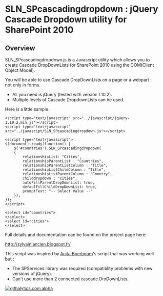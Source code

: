 SLN_SPcascadingdropdown : jQuery Cascade Dropdown utility for SharePoint 2010
===============================================================================

Overview
--------
SLN_SPcascadingdropdown.js is a Javascript utility which allows you to create Cascade DropDownLists for SharePoint 2010 using the COM(Client Object Model).

You will be able to use Cascade DropDownLists on a page or a webpart : not only in forms.

- All you need is jQuery (tested with version 1.10.2).
- Multiple levels of Cascade DropdownLists can be used.


Here is a little sample :

```
<script type="text/javascript" src="../javascript/jquery-1.10.2.min.js"></script>
<script type="text/javascript" src="../javascipt/SLN_SPcascadingdropdown.js"></script> 
 
<script type="text/javascript"> 
$(document).ready(function() {
    $('#countries').SLN_SPcascadingdropdown(
    {
        relationshipList: "Cities",
        relationshipParentList : "Countries",
        relationshipParentListColumn : "Title",
        relationshipListChildColumn : "Title",
        relationshipListParentColumn : "Country",
        childdropdown : "cities",
		autoFillParentDropDownList: true,
		defaulFillChildDropDownList: true,
		promptText: "-- Select Value --"
    });
});
</script>
 
<select id="countries">
</select>
<select id="cities">
</select>

```

Full details and documentation can be found on the project page here:

<http://sylvainlancien.blogspot.fr/>

This script was inspired by [Anita Boerboom](http://www.itidea.nl)'s script that was working well but :
- The SPServices library was required (compatiblity problems with new versions of jQuery).
- Can't use more than 2 connected cascade DroDownLists.


[![githalytics.com alpha](https://cruel-carlota.pagodabox.com/d9e9fc108b85ef89354e0b8ab6f262d4 "githalytics.com")](http://githalytics.com/S-Lancien/SLN-SPcascadingdropdown)
